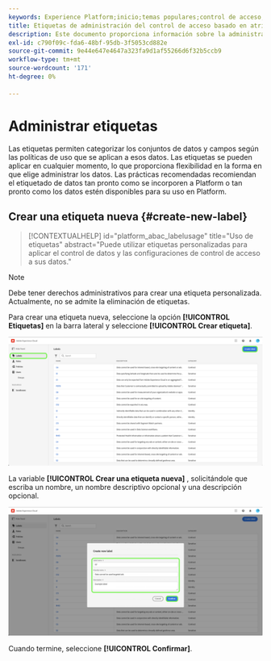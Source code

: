 ```yaml
---
keywords: Experience Platform;inicio;temas populares;control de acceso;control de acceso basado en atributos;ABAC
title: Etiquetas de administración del control de acceso basado en atributos
description: Este documento proporciona información sobre la administración de etiquetas a través de la interfaz Permisos en Adobe Experience Cloud
exl-id: c790f09c-fda6-48bf-95db-3f5053cd882e
source-git-commit: 9e44e647e4647a323fa9d1af55266d6f32b5ccb9
workflow-type: tm+mt
source-wordcount: '171'
ht-degree: 0%

---
```


# Administrar etiquetas

Las etiquetas permiten categorizar los conjuntos de datos y campos según las políticas de uso que se aplican a esos datos. Las etiquetas se pueden aplicar en cualquier momento, lo que proporciona flexibilidad en la forma en que elige administrar los datos. Las prácticas recomendadas recomiendan el etiquetado de datos tan pronto como se incorporen a Platform o tan pronto como los datos estén disponibles para su uso en Platform.

## Crear una etiqueta nueva {#create-new-label}

>[!CONTEXTUALHELP]
>id="platform_abac_labelusage"
>title="Uso de etiquetas"
>abstract="Puede utilizar etiquetas personalizadas para aplicar el control de datos y las configuraciones de control de acceso a sus datos."

>[!NOTE]
>
>Debe tener derechos administrativos para crear una etiqueta personalizada. Actualmente, no se admite la eliminación de etiquetas.

Para crear una etiqueta nueva, seleccione la opción **[!UICONTROL Etiquetas]** en la barra lateral y seleccione **[!UICONTROL Crear etiqueta]**.

![flac-new-label](../../images/flac-ui/create-label.png)

La variable **[!UICONTROL Crear una etiqueta nueva]** , solicitándole que escriba un nombre, un nombre descriptivo opcional y una descripción opcional.

![new-label-info](../../images/flac-ui/new-label-info.png)

Cuando termine, seleccione **[!UICONTROL Confirmar]**.
